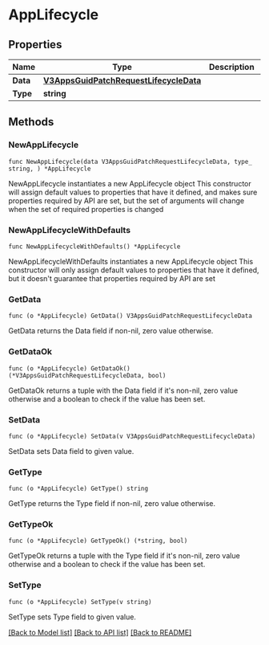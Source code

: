 # AppLifecycle

## Properties

Name | Type | Description | Notes
------------ | ------------- | ------------- | -------------
**Data** | [**V3AppsGuidPatchRequestLifecycleData**](V3AppsGuidPatchRequestLifecycleData.md) |  | 
**Type** | **string** |  | 

## Methods

### NewAppLifecycle

`func NewAppLifecycle(data V3AppsGuidPatchRequestLifecycleData, type_ string, ) *AppLifecycle`

NewAppLifecycle instantiates a new AppLifecycle object
This constructor will assign default values to properties that have it defined,
and makes sure properties required by API are set, but the set of arguments
will change when the set of required properties is changed

### NewAppLifecycleWithDefaults

`func NewAppLifecycleWithDefaults() *AppLifecycle`

NewAppLifecycleWithDefaults instantiates a new AppLifecycle object
This constructor will only assign default values to properties that have it defined,
but it doesn't guarantee that properties required by API are set

### GetData

`func (o *AppLifecycle) GetData() V3AppsGuidPatchRequestLifecycleData`

GetData returns the Data field if non-nil, zero value otherwise.

### GetDataOk

`func (o *AppLifecycle) GetDataOk() (*V3AppsGuidPatchRequestLifecycleData, bool)`

GetDataOk returns a tuple with the Data field if it's non-nil, zero value otherwise
and a boolean to check if the value has been set.

### SetData

`func (o *AppLifecycle) SetData(v V3AppsGuidPatchRequestLifecycleData)`

SetData sets Data field to given value.


### GetType

`func (o *AppLifecycle) GetType() string`

GetType returns the Type field if non-nil, zero value otherwise.

### GetTypeOk

`func (o *AppLifecycle) GetTypeOk() (*string, bool)`

GetTypeOk returns a tuple with the Type field if it's non-nil, zero value otherwise
and a boolean to check if the value has been set.

### SetType

`func (o *AppLifecycle) SetType(v string)`

SetType sets Type field to given value.



[[Back to Model list]](../README.md#documentation-for-models) [[Back to API list]](../README.md#documentation-for-api-endpoints) [[Back to README]](../README.md)



